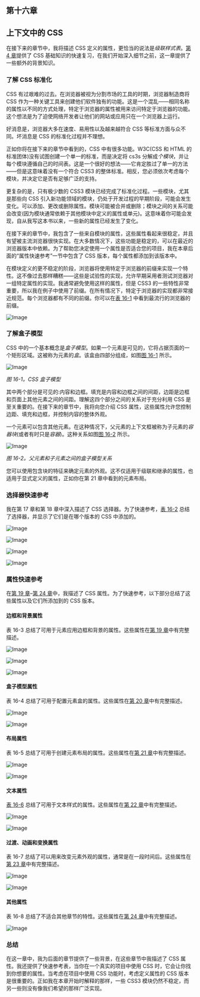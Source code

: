 ## 第十六章

## 上下文中的 CSS

在接下来的章节中，我将描述 CSS 定义的属性，更恰当的说法是*级联样式表*。[第 4 章](04.html#ch4)提供了 CSS 基础知识的快速复习，在我们开始深入细节之前，这一章提供了一些额外的背景知识。

### 了解 CSS 标准化

CSS 有过艰难的过去。在浏览器被视为分割市场的工具的时期，浏览器制造商将 CSS 作为一种关键工具来创建他们软件独有的功能。这是一个混乱——相同名称的属性以不同的方式处理，特定于浏览器的属性被用来访问特定于浏览器的功能。这个想法是为了迫使网络开发者让他们的网站或应用只在一个浏览器上运行。

好消息是，浏览器大多在速度、易用性以及越来越符合 CSS 等标准方面与众不同。坏消息是 CSS 的标准化过程并不理想。

正如你将在接下来的章节中看到的，CSS 中有很多功能。W3C(CSS 和 HTML 的标准团体)没有试图创建一个单一的标准，而是决定将 cs3s 分解成*个模块*，并让每个模块遵循自己的时间表。这是一个很好的想法——它肯定胜过了单一的方法——但是这意味着没有一个符合 CSS3 的整体标准。相反，您必须依次考虑每个模块，并决定它是否有足够广泛的支持。

更复杂的是，只有极少数的 CSS3 模块已经完成了标准化过程。一些模块，尤其是那些向 CSS 引入新功能领域的模块，仍处于开发过程的早期阶段，可能会发生变化。可以添加、更改或删除属性。模块可能被合并或删除；模块之间的关系可能会改变(因为模块通常依赖于其他模块中定义的属性或单元)。这意味着你可能会发现，自从我写这本书以来，一些新的属性已经发生了变化。

在接下来的章节中，我包含了一些来自模块的属性，这些属性看起来很稳定，并且有望被主流浏览器很快实现。在大多数情况下，这些功能是稳定的，可以在最近的浏览器版本中依赖。为了帮助您决定使用一个属性是否适合您的项目，我在本章后面的“属性快速参考”一节中包含了 CSS 版本，每个属性都添加到该版本中。

在模块定义的更不稳定的阶段，浏览器将使用特定于浏览器的前缀来实现一个特性。这不像过去那样糟糕——这些是试验性的实现，允许早期采用者测试浏览器对一组特定属性的实现。我通常避免使用这样的属性，但是 CSS3 的一些特性非常重要，所以我在例子中使用了前缀。在所有情况下，特定于浏览器的实现都非常接近规范。每个浏览器都有不同的前缀。你可以在[表 16-1](#tab_16_1) 中看到最流行的浏览器的前缀。

![Image](img/t1601.jpg)

### 了解盒子模型

CSS 中的一个基本概念是*盒子模型*。如果一个元素是可见的，它将占据页面的一个矩形区域。这被称为元素的*盒*。该盒由四部分组成，如图[图 16-1](#fig_16_1) 所示。

![Image](img/1601.jpg)

*图 16-1。CSS 盒子模型*

其中两个部分是可见的:内容和边框。填充是内容和边框之间的间距，边距是边框和页面上其他元素之间的间距。理解这四个部分之间的关系对于充分利用 CSS 是至关重要的。在接下来的章节中，我将向您介绍 CSS 属性，这些属性允许您控制边距、填充和边框，并控制内容的整体外观。

一个元素可以包含其他元素。在这种情况下，父元素的上下文框被称为子元素的*容器块*(或者有时只是*容器*)。这种关系如图[图 16-2](#fig_16_2) 所示。

![Image](img/1602.jpg)

*图 16-2。父元素和子元素之间的盒子模型关系*

您可以使用包含块的特征来确定元素的外观。这不仅适用于级联和继承的属性，也适用于显式定义的属性，正如你在第 21 章中看到的元素布局。

### 选择器快速参考

我在第 17 章和第 18 章中深入描述了 CSS 选择器。为了快速参考，[表 16-2](#tab_16_2) 总结了选择器，并显示了它们是在哪个版本的 CSS 中添加的。

![Image](img/t1602.jpg)

![Image](img/t1602a.jpg)

![Image](img/t1602b.jpg)

![Image](img/t1602c.jpg)

### 属性快速参考

在[第 19 章](19.html#ch19)–[第 24 章](24.html#ch24)中，我描述了 CSS 属性。为了快速参考，以下部分总结了这些属性以及它们所添加到的 CSS 版本。

#### 边框和背景属性

表 16-3 总结了可用于元素应用边框和背景的属性。这些属性在[第 19 章](19.html#ch19)中有完整描述。

![Image](img/t1603.jpg)

![Image](img/t1603a.jpg)

![Image](img/t1603b.jpg)

#### 盒子模型属性

表 16-4 总结了可用于配置元素盒的属性。这些属性在[第 20 章](20.html#ch20)中有完整描述。

![Image](img/t1604.jpg)

![Image](img/t1604a.jpg)

#### 布局属性

表 16-5 总结了可用于创建元素布局的属性。这些属性在[第 21 章](21.html#ch21)中有完整描述。

![Image](img/t1605.jpg)

![Image](img/t1605a.jpg)

#### 文本属性

[表 16-6](#tab_16_6) 总结了可用于文本样式的属性。这些属性在[第 22 章](22.html#ch22)中有完整描述。

![Image](img/t1606.jpg)

![Image](img/t1606a.jpg)

#### 过渡、动画和变换属性

表 16-7 总结了可以用来改变元素外观的属性，通常是在一段时间后。这些属性在[第 23 章](23.html#ch23)中有完整描述。

![Image](img/t1607.jpg)

![Image](img/t1607a.jpg)

#### 其他属性

表 16-8 总结了不适合其他章节的特性。这些属性在[第 24 章](24.html#ch24)中有完整描述。

![Image](img/t1608.jpg)

### 总结

在这一章中，我为后面的章节提供了一些背景，在这些章节中我描述了 CSS 属性。我还提供了快速参考表，当你在一个真实的项目中使用 CSS 时，它会让你找到你想要的属性。当考虑在项目中使用 CSS 功能时，考虑定义属性的 CSS 版本是很重要的。正如我在本章开始时解释的那样，一些 CSS3 模块仍然不稳定，而另一些则没有像我们希望的那样广泛实现。